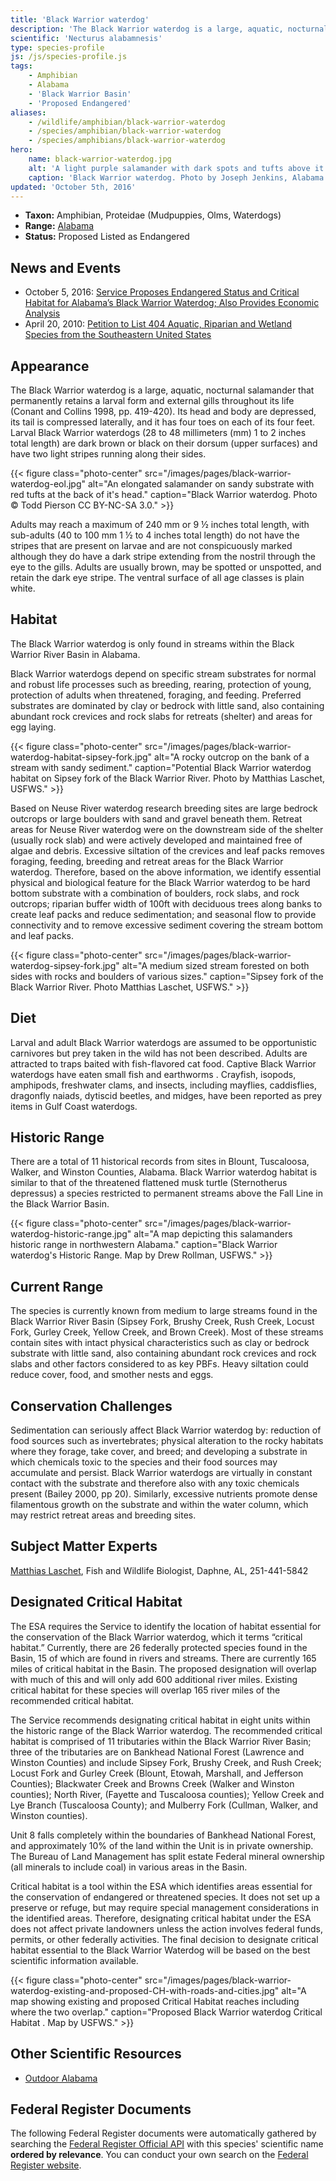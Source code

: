 ```yaml
---
title: 'Black Warrior waterdog'
description: 'The Black Warrior waterdog is a large, aquatic, nocturnal salamander that permanently retains a larval form and external gills throughout its life. This species has been proposed for listing as Endangered and is only found in streams within the Black Warrior River Basin in Alabama.'
scientific: 'Necturus alabamnesis'
type: species-profile
js: /js/species-profile.js
tags:
    - Amphibian
    - Alabama
    - 'Black Warrior Basin'
    - 'Proposed Endangered'
aliases:
    - /wildlife/amphibian/black-warrior-waterdog
    - /species/amphibian/black-warrior-waterdog
    - /species/amphibians/black-warrior-waterdog
hero:
    name: black-warrior-waterdog.jpg
    alt: 'A light purple salamander with dark spots and tufts above it''s front legs.'
    caption: 'Black Warrior waterdog. Photo by Joseph Jenkins, Alabama Natural Heritage Program.'
updated: 'October 5th, 2016'
---
```


- **Taxon:** Amphibian, Proteidae (Mudpuppies, Olms, Waterdogs)
- **Range:** [Alabama](/alabama)
- **Status:** Proposed Listed as Endangered

## News and Events

- October 5, 2016: [Service Proposes Endangered Status and Critical Habitat for Alabama’s Black Warrior Waterdog; Also Provides Economic Analysis](https://www.fws.gov/news/ShowNews.cfm?ID=949D66C0-E430-1015-1261249512EAD6A4)
- April 20, 2010: [Petition to List 404 Aquatic, Riparian and Wetland Species from the Southeastern United States](/petitions/404-aquatic-species.pdf)

## Appearance

The Black Warrior waterdog is a large, aquatic, nocturnal salamander that permanently retains a larval form and external gills throughout its life (Conant and Collins 1998, pp. 419-420). Its head and body are depressed, its tail is compressed laterally, and it has four toes on each of its four feet. Larval Black Warrior waterdogs (28 to 48 millimeters (mm) 1 to 2 inches total length) are dark brown or black on their dorsum (upper surfaces) and have two light stripes running along their sides.

{{< figure class="photo-center" src="/images/pages/black-warrior-waterdog-eol.jpg" alt="An elongated salamander on sandy substrate with red tufts at the back of it's head." caption="Black Warrior waterdog. Photo © Todd Pierson CC BY-NC-SA 3.0." >}}

Adults may reach a maximum of 240 mm or 9 ½ inches total length, with sub-adults (40 to 100 mm 1 ½ to 4 inches total length) do not have the stripes that are present on larvae and are not conspicuously marked although they do have a dark stripe extending from the nostril through the eye to the gills. Adults are usually brown, may be spotted or unspotted, and retain the dark eye stripe. The ventral surface of all age classes is plain white.

## Habitat

The Black Warrior waterdog is only found in streams within the Black Warrior River Basin in Alabama.

Black Warrior waterdogs depend on specific stream substrates for normal and robust life processes such as breeding, rearing, protection of young, protection of adults when threatened, foraging, and feeding. Preferred substrates are dominated by clay or bedrock with little sand, also containing abundant rock crevices and rock slabs for retreats (shelter) and areas for egg laying.

{{< figure class="photo-center" src="/images/pages/black-warrior-waterdog-habitat-sipsey-fork.jpg" alt="A rocky outcrop on the bank of a stream with sandy sediment." caption="Potential Black Warrior waterdog habitat on Sipsey fork of the Black Warrior River. Photo by Matthias Laschet, USFWS." >}}

Based on Neuse River waterdog research breeding sites are large bedrock outcrops or large boulders with sand and gravel beneath them. Retreat areas for Neuse River waterdog were on the downstream side of the shelter (usually rock slab) and were actively developed and maintained free of algae and debris. Excessive siltation of the crevices and leaf packs removes foraging, feeding, breeding and retreat areas for the Black Warrior waterdog. Therefore, based on the above information, we identify essential physical and biological feature for the Black Warrior waterdog to be hard bottom substrate with a combination of boulders, rock slabs, and rock outcrops; riparian buffer width of 100ft with deciduous trees along banks to create leaf packs and reduce sedimentation; and seasonal flow to provide connectivity and to remove excessive sediment covering the stream bottom and leaf packs.

{{< figure class="photo-center" src="/images/pages/black-warrior-waterdog-sipsey-fork.jpg" alt="A medium sized stream forested on both sides with rocks and boulders of various sizes." caption="Sipsey fork of the Black Warrior River. Photo Matthias Laschet, USFWS." >}}

## Diet

Larval and adult Black Warrior waterdogs are assumed to be opportunistic carnivores but prey taken in the wild has not been described. Adults are attracted to traps baited with fish-flavored cat food. Captive Black Warrior waterdogs have eaten small fish and earthworms . Crayfish, isopods, amphipods, freshwater clams, and insects, including mayflies, caddisflies, dragonfly naiads, dytiscid beetles, and midges, have been reported as prey items in Gulf Coast waterdogs.

## Historic Range

There are a total of 11 historical records from sites in Blount, Tuscaloosa, Walker, and Winston Counties, Alabama. Black Warrior waterdog habitat is similar to that of the threatened flattened musk turtle (Sternotherus depressus) a species restricted to permanent streams above the Fall Line in the Black Warrior Basin.

{{< figure class="photo-center" src="/images/pages/black-warrior-waterdog-historic-range.jpg" alt="A map depicting this salamanders historic range in northwestern Alabama." caption="Black Warrior waterdog's Historic Range. Map by Drew Rollman, USFWS." >}}

## Current Range

The species is currently known from medium to large streams found in the Black Warrior River Basin (Sipsey Fork, Brushy Creek, Rush Creek, Locust Fork, Gurley Creek, Yellow Creek, and Brown Creek). Most of these streams contain sites with intact physical characteristics such as clay or bedrock substrate with little sand, also containing abundant rock crevices and rock slabs and other factors considered to as key PBFs. Heavy siltation could reduce cover, food, and smother nests and eggs.

## Conservation Challenges

Sedimentation can seriously affect Black Warrior waterdog by: reduction of food sources such as invertebrates;  physical alteration to the rocky habitats where they forage, take cover, and breed; and developing a substrate in which chemicals toxic to the species and their food sources may accumulate and persist. Black Warrior waterdogs are virtually in constant contact with the substrate and therefore also with any toxic chemicals present (Bailey 2000, pp 20).   Similarly, excessive nutrients promote dense filamentous growth on the substrate and within the water column, which may restrict retreat areas and breeding sites.

## Subject Matter Experts

[Matthias Laschet](mailto:Matthias_laschet@fws.gov?subject=Black+Warrior+waterdog), Fish and Wildlife Biologist, Daphne, AL, 251-441-5842

## Designated Critical Habitat

The ESA requires the Service to identify the location of habitat essential for the conservation of the Black Warrior waterdog, which it terms “critical habitat.”  Currently, there are 26 federally protected species found in the Basin, 15 of which are found in rivers and streams. There are currently 165 miles of critical habitat in the Basin.  The proposed designation will overlap with much of this and will only add 600 additional river miles. Existing critical habitat for these species will overlap 165 river miles of the recommended critical habitat.

The Service recommends designating critical habitat in eight units within the historic range of the Black Warrior waterdog.  The recommended critical habitat is comprised of 11 tributaries within the Black Warrior River Basin; three of the tributaries are on Bankhead National Forest (Lawrence and Winston Counties) and include Sipsey Fork, Brushy Creek, and Rush Creek; Locust Fork and Gurley Creek (Blount, Etowah, Marshall, and Jefferson Counties); Blackwater Creek and Browns Creek (Walker and Winston counties); North River, (Fayette and Tuscaloosa counties); Yellow Creek and Lye Branch (Tuscaloosa County); and Mulberry Fork (Cullman, Walker, and Winston counties).

Unit 8 falls completely within the boundaries of Bankhead National Forest, and approximately 10% of the land within the Unit is in private ownership.  The Bureau of Land Management has split estate Federal mineral ownership (all minerals to include coal) in various areas in the Basin.

Critical habitat is a tool within the ESA which identifies areas essential for the conservation of endangered or threatened species.  It does not set up a preserve or refuge, but may require special management considerations in the identified areas.  Therefore, designating critical habitat under the ESA does not affect private landowners unless the action involves federal funds, permits, or other federally activities.  The final decision to designate critical habitat essential to the Black Warrior Waterdog will be based on the best scientific information available.

{{< figure class="photo-center" src="/images/pages/black-warrior-waterdog-existing-and-proposed-CH-with-roads-and-cities.jpg" alt="A map showing existing and proposed Critical Habitat reaches including where the two overlap." caption="Proposed Black Warrior waterdog Critical Habitat . Map by USFWS." >}}


## Other Scientific Resources

- [Outdoor Alabama](http://www.outdooralabama.com/black-warrior-waterdog)

## Federal Register Documents

The following Federal Register documents were automatically gathered by searching the [Federal Register Official API](https://www.federalregister.gov/blog/learn/developers) with this species' scientific name **ordered by relevance**. You can conduct your own search on the [Federal Register website](https://www.federalregister.gov/articles/search).
